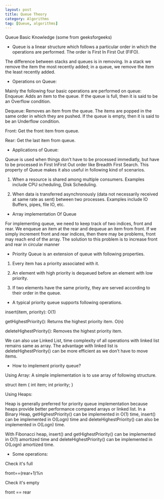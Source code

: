 ```yaml
---
layout: post
title: Queue Theory
category: Algorithms
tag: [Queue, algorithms]
---
```


Queue Basic Knowledge (some from geeksforgeeks)

* Queue is a linear structure which follows a particular order in which the operations are performed. The order is First In First Out (FIFO). 

The difference between stacks and queues is in removing. In a stack we remove the item the most recently added; in a queue, we remove the item the least recently added.

* Operations on Queue:

Mainly the following four basic operations are performed on queue:
Enqueue: Adds an item to the queue. If the queue is full, then it is said to be an Overflow condition.

Dequeue: Removes an item from the queue. The items are popped in the same order in which they are pushed. If the queue is empty, then it is said to be an Underflow condition.

Front: Get the front item from queue.

Rear: Get the last item from queue.

* Applications of Queue:

Queue is used when things don’t have to be processed immediatly, but have to be processed in First InFirst Out order like Breadth First Search. This property of Queue makes it also useful in following kind of scenarios.

1) When a resource is shared among multiple consumers. Examples include CPU scheduling, Disk Scheduling.

2) When data is transferred asynchronously (data not necessarily received at same rate as sent) between two processes. Examples include IO Buffers, pipes, file IO, etc.

* Array implementation Of Queue

For implementing queue, we need to keep track of two indices, front and rear. We enqueue an item at the rear and dequeue an item from front. If we simply increment front and rear indices, then there may be problems, 
front may reach end of the array. The solution to this problem is to increase front and rear in circular manner

* Priority Queue is an extension of queue with following properties.

1) Every item has a priority associated with it.

2) An element with high priority is dequeued before an element with low priority.

3) If two elements have the same priority, they are served according to their order in the queue.

* A typical priority queue supports following operations.

insert(item, priority): O(1)

getHighestPriority(): Returns the highest priority item. O(n)

deleteHighestPriority(): Removes the highest priority item.

We can also use Linked List, time complexity of all operations with linked list remains same as array. The advantage with linked list is deleteHighestPriority() can be more efficient as we don’t have to move items.

* How to implement priority queue?

Using Array: A simple implementation is to use array of following structure.

struct item {
   int item;
   int priority;
}

Using Heaps:

Heap is generally preferred for priority queue implementation because heaps provide better performance compared arrays or linked list. In a Binary Heap, getHighestPriority() can be implemented in O(1) time, insert() can be implemented in O(Logn) time and deleteHighestPriority() can also be implemented in O(Logn) time.

With Fibonacci heap, insert() and getHighestPriority() can be implemented in O(1) amortized time and deleteHighestPriority() can be implemented in O(Logn) amortized time.

* Some operations:

Check it's full

front==(rear+1)%n

Check it's empty

front == rear
